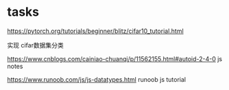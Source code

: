 # tasks

https://pytorch.org/tutorials/beginner/blitz/cifar10_tutorial.html

实现 cifar数据集分类

https://www.cnblogs.com/cainiao-chuanqi/p/11562155.html#autoid-2-4-0            js notes

https://www.runoob.com/js/js-datatypes.html                    runoob js tutorial

